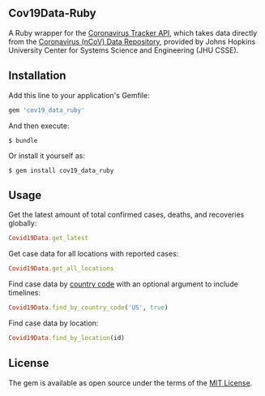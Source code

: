 ## Cov19Data-Ruby

A Ruby wrapper for the [Coronavirus Tracker API](https://github.com/ExpDev07/coronavirus-tracker-api), which takes data directly from the [Coronavirus (nCoV) Data Repository](https://github.com/CSSEGISandData/COVID-19), provided by Johns Hopkins University Center for Systems Science and Engineering (JHU CSSE).

## Installation

Add this line to your application's Gemfile:

```ruby
gem 'cov19_data_ruby'
```

And then execute:

    $ bundle

Or install it yourself as:

    $ gem install cov19_data_ruby

## Usage

Get the latest amount of total confirmed cases, deaths, and recoveries globally:
```ruby
Covid19Data.get_latest
```

Get case data for all locations with reported cases:
```ruby
Covid19Data.get_all_locations
```

Find case data by [country code](https://en.wikipedia.org/wiki/ISO_3166-1_alpha-2) with an optional argument to include timelines:
```ruby
Covid19Data.find_by_country_code('US', true)
```

Find case data by location:
```ruby
Covid19Data.find_by_location(id)
```

## License

The gem is available as open source under the terms of the [MIT License](http://opensource.org/licenses/MIT).